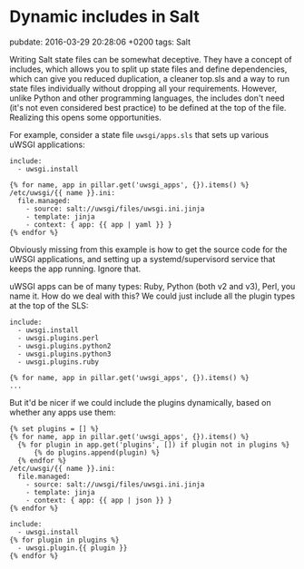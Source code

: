 # Dynamic includes in Salt
pubdate: 2016-03-29 20:28:06 +0200
tags: Salt

Writing Salt state files can be somewhat deceptive. They have a concept of
includes, which allows you to split up state files and define dependencies,
which can give you reduced duplication, a cleaner top.sls and a way to run state
files individually without dropping all your requirements. However, unlike
Python and other programming languages, the includes don't need (it's not even
considered best practice) to be defined at the top of the file. Realizing this
opens some opportunities.

For example, consider a state file `uwsgi/apps.sls` that sets up various uWSGI
applications:

	include:
	  - uwsgi.install

	{% for name, app in pillar.get('uwsgi_apps', {}).items() %}
	/etc/uwsgi/{{ name }}.ini:
	  file.managed:
	    - source: salt://uwsgi/files/uwsgi.ini.jinja
	    - template: jinja
	    - context: { app: {{ app | yaml }} }
	{% endfor %}

Obviously missing from this example is how to get the source code for the uWSGI
applications, and setting up a systemd/supervisord service that keeps the app
running. Ignore that.

uWSGI apps can be of many types: Ruby, Python (both v2 and v3), Perl, you name
it. How do we deal with this? We could just include all the plugin types at the
top of the SLS:

	include:
	  - uwsgi.install
	  - uwsgi.plugins.perl
	  - uwsgi.plugins.python2
	  - uwsgi.plugins.python3
	  - uwsgi.plugins.ruby

	{% for name, app in pillar.get('uwsgi_apps', {}).items() %}
	...

But it'd be nicer if we could include the plugins dynamically, based on whether
any apps use them:

	{% set plugins = [] %}
	{% for name, app in pillar.get('uwsgi_apps', {}).items() %}
	  {% for plugin in app.get('plugins', []) if plugin not in plugins %}
		  {% do plugins.append(plugin) %}
	  {% endfor %}
	/etc/uwsgi/{{ name }}.ini:
	  file.managed:
	    - source: salt://uwsgi/files/uwsgi.ini.jinja
	    - template: jinja
	    - context: { app: {{ app | json }} }
	{% endfor %}

	include:
	  - uwsgi.install
	{% for plugin in plugins %}
	  - uwsgi.plugin.{{ plugin }}
	{% endfor %}
